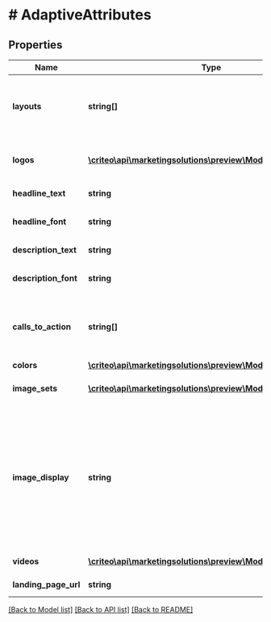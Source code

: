 # # AdaptiveAttributes

## Properties

Name | Type | Description | Notes
------------ | ------------- | ------------- | -------------
**layouts** | **string[]** | The Adaptive layouts that are enabled.  It can contain any of the following values: \&quot;Editorial\&quot;, “Montage“, \&quot;InBannerVideo\&quot;. |
**logos** | [**\criteo\api\marketingsolutions\preview\Model\ImageShape[]**](ImageShape.md) | Logo images uploaded on demostatic.criteo.com when deploying and then static.criteo.net |
**headline_text** | **string** | The headline text of the banner |
**headline_font** | **string** | Font of the headline  Valid supported font like \&quot;Arial\&quot; |
**description_text** | **string** | The description text of the banner |
**description_font** | **string** | Font of the description  Valid supported font like \&quot;Arial\&quot; |
**calls_to_action** | **string[]** | A Call-to-Action (CTA) is an action-driven instruction to your audience intended to provoke an immediate  response, such as “Buy now” or “Go!”. |
**colors** | [**\criteo\api\marketingsolutions\preview\Model\AdaptiveColors**](AdaptiveColors.md) |  |
**image_sets** | [**\criteo\api\marketingsolutions\preview\Model\ImageSet[]**](ImageSet.md) | Multiple image sets, each image set consists of multiple images and a headline text. | [optional]
**image_display** | **string** | Value can be \&quot;ShowFullImage\&quot; or \&quot;ZoomOnImage\&quot;. Choose whether your image set should fit inside the allocated  space (\&quot;ShowFullImage\&quot;) or whether it should fill that space (\&quot;ZoomOnImage\&quot;). If you choose ZoomOnImage, there may be some  image cropping. | [optional]
**videos** | [**\criteo\api\marketingsolutions\preview\Model\VideoDetail[]**](VideoDetail.md) | Multiple videos potentially in different shapes. | [optional]
**landing_page_url** | **string** | Web redirection of the landing page url |

[[Back to Model list]](../../README.md#models) [[Back to API list]](../../README.md#endpoints) [[Back to README]](../../README.md)
